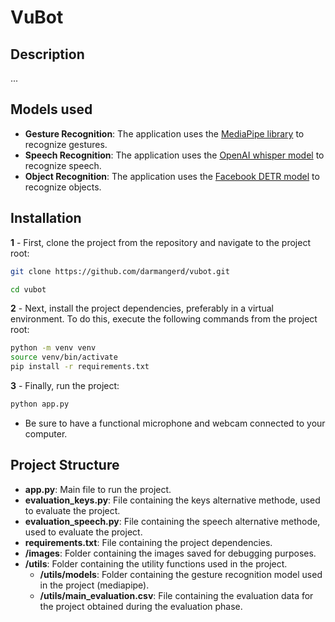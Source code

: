 # VuBot

## Description
...

## Models used
- **Gesture Recognition**: The application uses the [MediaPipe library](https://ai.google.dev/edge/mediapipe/solutions/vision/gesture_recognizer) to recognize gestures. 
- **Speech Recognition**: The application uses the [OpenAI whisper model](https://github.com/openai/whisper) to recognize speech.
- **Object Recognition**: The application uses the [Facebook DETR model](https://huggingface.co/facebook/detr-resnet-50) to recognize objects.

## Installation

**1** - First, clone the project from the repository and navigate to the project root:
```sh
git clone https://github.com/darmangerd/vubot.git

cd vubot
```
  
**2** - Next, install the project dependencies, preferably in a virtual environment. To do this, execute the following commands from the project root:
```sh
python -m venv venv
source venv/bin/activate
pip install -r requirements.txt
```

**3** - Finally, run the project:
```sh
python app.py
```
- Be sure to have a functional microphone and webcam connected to your computer.


## Project Structure
- **app.py**: Main file to run the project.
- **evaluation_keys.py**: File containing the keys alternative methode, used to evaluate the project.
- **evaluation_speech.py**: File containing the speech alternative methode, used to evaluate the project.
- **requirements.txt**: File containing the project dependencies.
- **/images**: Folder containing the images saved for debugging purposes.
- **/utils**: Folder containing the utility functions used in the project.
  - **/utils/models**: Folder containing the gesture recognition model used in the project (mediapipe).
  - **/utils/main_evaluation.csv**: File containing the evaluation data for the project obtained during the evaluation phase.